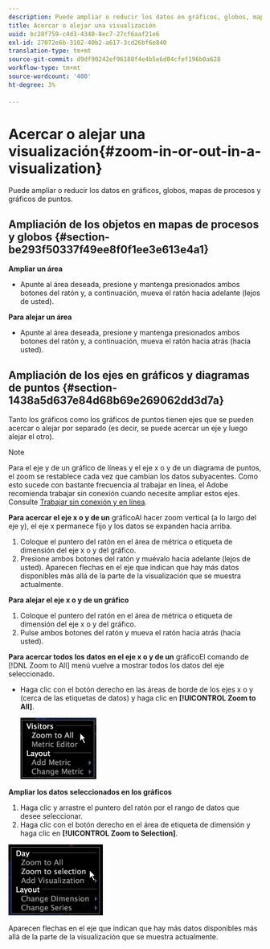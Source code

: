 ```yaml
---
description: Puede ampliar o reducir los datos en gráficos, globos, mapas de procesos y gráficos de puntos.
title: Acercar o alejar una visualización
uuid: bc28f759-c4d3-4340-8ec7-27cf6aaf21e6
exl-id: 27072e6b-3102-40b2-a617-3cd26bf6e840
translation-type: tm+mt
source-git-commit: d9df90242ef96188f4e4b5e6d04cfef196b0a628
workflow-type: tm+mt
source-wordcount: '400'
ht-degree: 3%

---
```


# Acercar o alejar una visualización{#zoom-in-or-out-in-a-visualization}

Puede ampliar o reducir los datos en gráficos, globos, mapas de procesos y gráficos de puntos.

## Ampliación de los objetos en mapas de procesos y globos {#section-be293f50337f49ee8f0f1ee3e613e4a1}

**Ampliar un área**

* Apunte al área deseada, presione y mantenga presionados ambos botones del ratón y, a continuación, mueva el ratón hacia adelante (lejos de usted).

**Para alejar un área**

* Apunte al área deseada, presione y mantenga presionados ambos botones del ratón y, a continuación, mueva el ratón hacia atrás (hacia usted).

## Ampliación de los ejes en gráficos y diagramas de puntos {#section-1438a5d637e84d68b69e269062dd3d7a}

Tanto los gráficos como los gráficos de puntos tienen ejes que se pueden acercar o alejar por separado (es decir, se puede acercar un eje y luego alejar el otro).

>[!NOTE]
>
>Para el eje y de un gráfico de líneas y el eje x o y de un diagrama de puntos, el zoom se restablece cada vez que cambian los datos subyacentes. Como esto sucede con bastante frecuencia al trabajar en línea, el Adobe recomienda trabajar sin conexión cuando necesite ampliar estos ejes. Consulte [Trabajar sin conexión y en línea](../../../home/c-get-started/c-off-on.md#concept-cef8758ede044b18b3558376c5eb9f54).

**Para acercar el eje x o y de un** gráficoAl hacer zoom vertical (a lo largo del eje y), el eje x permanece fijo y los datos se expanden hacia arriba.

1. Coloque el puntero del ratón en el área de métrica o etiqueta de dimensión del eje x o y del gráfico.
1. Presione ambos botones del ratón y muévalo hacia adelante (lejos de usted). Aparecen flechas en el eje que indican que hay más datos disponibles más allá de la parte de la visualización que se muestra actualmente.

**Para alejar el eje x o y de un gráfico**

1. Coloque el puntero del ratón en el área de métrica o etiqueta de dimensión del eje x o y del gráfico.
1. Pulse ambos botones del ratón y mueva el ratón hacia atrás (hacia usted).

**Para acercar todos los datos en el eje x o y de un** gráficoEl comando de  [!DNL Zoom to All] menú vuelve a mostrar todos los datos del eje seleccionado.

* Haga clic con el botón derecho en las áreas de borde de los ejes x o y (cerca de las etiquetas de datos) y haga clic en **[!UICONTROL Zoom to All]**.

   ![](assets/vis_ZoomToAll.png)

**Ampliar los datos seleccionados en los gráficos**

1. Haga clic y arrastre el puntero del ratón por el rango de datos que desee seleccionar.
1. Haga clic con el botón derecho en el área de etiqueta de dimensión y haga clic en **[!UICONTROL Zoom to Selection]**.

![](assets/vis_ZoomToSelection.png)

Aparecen flechas en el eje que indican que hay más datos disponibles más allá de la parte de la visualización que se muestra actualmente.
